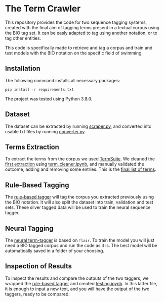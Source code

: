 # The Term Crawler
This repository provides the code for two sequence tagging systems, created with the final aim of tagging terms present in a textual corpus using the BIO tag set. It can be easly adapted to tag using another notation, or to tag other entities.

This code is specifically made to retrieve and tag a corpus and train and test models with the BIO notation on the specific field of swimming.

## Installation
The following command installs all necessary packages:

`pip install -r requirements.txt`

The project was tested using Python 3.8.0.

## Dataset
The dataset can be extracted by running [scraper.py](https://github.com/Dodo-s95/the-term-crawler/blob/main/src/scraper.py), and converted into usable txt files by running [converter.py](https://github.com/Dodo-s95/the-term-crawler/blob/main/src/converter.py).

## Terms Extraction
To extract the terms from the corpus we used [TermSuite](http://termsuite.github.io/). We cleaned the [first extraction](https://github.com/Dodo-s95/the-term-crawler/blob/main/extraction/swimming-terms_spec_top3k.tsv) using [term_cleaner.ipynb](https://github.com/Dodo-s95/the-term-crawler/blob/main/src/term_cleaner.ipynb), and manually validated the outcome, adding and removing some entries. This is the [final list of terms](https://github.com/Dodo-s95/the-term-crawler/blob/main/extraction/swimming-terms_FINAL.tsv).

## Rule-Based Tagging
The [rule-based tagger](https://github.com/Dodo-s95/the-term-crawler/blob/main/scr/rule_based_tagger.ipynb) will tag the corpus you extracted previously using the BIO notation. It will also split the dataset into train, validation and test sets. These silver tagged data will be used to train the neural sequence tagger.

## Neural Tagging
The [neural term-tagger](https://github.com/Dodo-s95/the-term-crawler/blob/main/scr/sequence-tagger.ipynb) is based on `flair`. To train the model you will just need a BIO tagged corpus and run the code as it is. The best model will be automatically saved in a folder of your choosing.

## Inspection of Results
To inspect the results and compare the outputs of the two taggers, we wrapped the [rule-based tagger](https://github.com/Dodo-s95/the-term-crawler/blob/main/scr/rule_based_tagger.py) and created [testing.ipynb](https://github.com/Dodo-s95/the-term-crawler/blob/main/scr/testing.ipynb). In this latter file, it is enough to input a new text, and you will have the output of the two taggers, ready to be compared.
